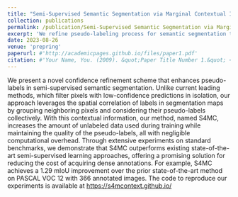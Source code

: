 ```yaml
---
title: "Semi-Supervised Semantic Segmentation via Marginal Contextual Information"
collection: publications
permalink: /publication/Semi-Supervised Semantic Segmentation via Marginal Contextual Information
excerpt: 'We refine pseudo-labeling process for semantic segmentation task using contextual information'
date: 2023-08-26
venue: 'prepring'
paperurl: #'http://academicpages.github.io/files/paper1.pdf'
citation: #'Your Name, You. (2009). &quot;Paper Title Number 1.&quot; <i>Journal 1</i>. 1(1).'
---
```


We present a novel confidence refinement scheme that enhances pseudo-labels in semi-supervised semantic segmentation. Unlike current leading methods, which filter pixels with low-confidence predictions in isolation, our approach leverages the spatial correlation of labels in segmentation maps by grouping neighboring pixels and considering their pseudo-labels collectively. With this contextual information, our method, named S4MC, increases the amount of unlabeled data used during training while maintaining the quality of the pseudo-labels, all with negligible computational overhead. Through extensive experiments on standard benchmarks, we demonstrate that S4MC outperforms existing state-of-the-art semi-supervised learning approaches, offering a promising solution for reducing the cost of acquiring dense annotations. For example, S4MC achieves a 1.29 mIoU improvement over the prior state-of-the-art method on PASCAL VOC 12 with 366 annotated images. The code to reproduce our experiments is available at https://s4mcontext.github.io/